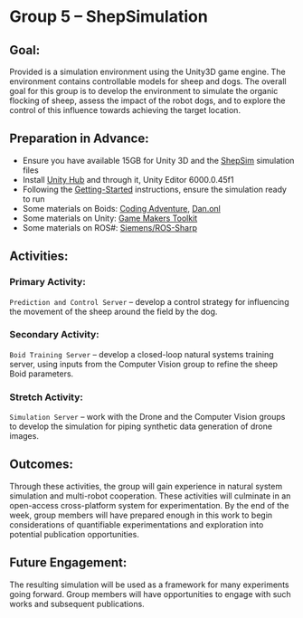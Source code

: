 # Group 5 – ShepSimulation

## Goal: 
Provided is a simulation environment using the Unity3D game engine. The environment contains controllable models for sheep and dogs. The overall goal for this group is to develop the environment to simulate the organic flocking of sheep, assess the impact of the robot dogs, and to explore the control of this influence towards achieving the target location. 

## Preparation in Advance:  
- Ensure you have available 15GB for Unity 3D and the [ShepSim](https://github.com/LCAS/auto_shepherd_simulation) simulation files
- Install [Unity Hub](https://unity.com/download) and through it, Unity Editor 6000.0.45f1
- Following the [Getting-Started](https://github.com/LCAS/auto_shepherd_simulation/wiki/Getting-Started) instructions, ensure the simulation ready to run
- Some materials on Boids: [Coding Adventure](https://www.youtube.com/watch?v=bqtqltqcQhw), [Dan.onl](https://boids.dan.onl/)
- Some materials on Unity: [Game Makers Toolkit](https://www.youtube.com/watch?v=XtQMytORBmM)
- Some materials on ROS#: [Siemens/ROS-Sharp](https://github.com/siemens/ros-sharp)

## Activities:

### Primary Activity:
`Prediction and Control Server` – develop a control strategy for influencing the movement of the sheep around the field by the dog. 

### Secondary Activity:
`Boid Training Server` – develop a closed-loop natural systems training server, using inputs from the Computer Vision group to refine the sheep Boid parameters. 

### Stretch Activity:
`Simulation Server` – work with the Drone and the Computer Vision groups to develop the simulation for piping synthetic data generation of drone images. 

## Outcomes:
Through these activities, the group will gain experience in natural system simulation and multi-robot cooperation. These activities will culminate in an open-access cross-platform system for experimentation. By the end of the week, group members will have prepared enough in this work to begin considerations of quantifiable experimentations and exploration into potential publication opportunities. 

## Future Engagement:
The resulting simulation will be used as a framework for many experiments going forward. Group members will have opportunities to engage with such works and subsequent publications. 
